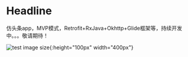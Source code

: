 # Headline
仿头条app，MVP模式，Retrofit+RxJava+Okhttp+Glide框架等，持续开发中。。。敬请期待！

![test image size](url){:height="100px" width="400px"}
